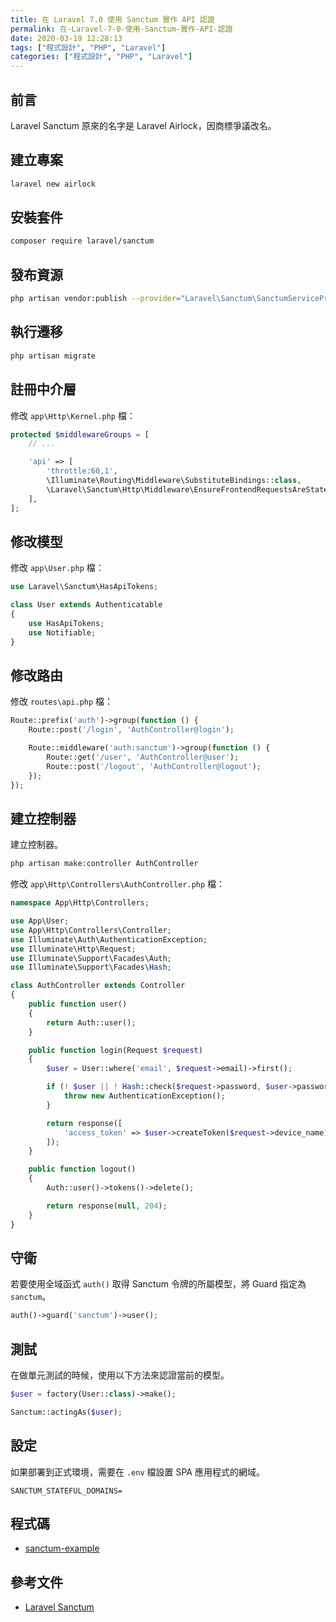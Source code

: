 ```yaml
---
title: 在 Laravel 7.0 使用 Sanctum 實作 API 認證
permalink: 在-Laravel-7-0-使用-Sanctum-實作-API-認證
date: 2020-03-19 12:28:13
tags: ["程式設計", "PHP", "Laravel"]
categories: ["程式設計", "PHP", "Laravel"]
---
```


## 前言

Laravel Sanctum 原來的名字是 Laravel Airlock，因商標爭議改名。

## 建立專案

```BASH
laravel new airlock
```

## 安裝套件

```BASH
composer require laravel/sanctum
```

## 發布資源

```BASH
php artisan vendor:publish --provider="Laravel\Sanctum\SanctumServiceProvider"
```

## 執行遷移

```BASH
php artisan migrate
```

## 註冊中介層

修改 `app\Http\Kernel.php` 檔：

```PHP
protected $middlewareGroups = [
    // ...

    'api' => [
        'throttle:60,1',
        \Illuminate\Routing\Middleware\SubstituteBindings::class,
        \Laravel\Sanctum\Http\Middleware\EnsureFrontendRequestsAreStateful::class,
    ],
];
```

## 修改模型

修改 `app\User.php` 檔：

```PHP
use Laravel\Sanctum\HasApiTokens;

class User extends Authenticatable
{
    use HasApiTokens;
    use Notifiable;
}
```

## 修改路由

修改 `routes\api.php` 檔：

```PHP
Route::prefix('auth')->group(function () {
    Route::post('/login', 'AuthController@login');

    Route::middleware('auth:sanctum')->group(function () {
        Route::get('/user', 'AuthController@user');
        Route::post('/logout', 'AuthController@logout');
    });
});
```

## 建立控制器

建立控制器。

```BASH
php artisan make:controller AuthController
```

修改 `app\Http\Controllers\AuthController.php` 檔：

```PHP
namespace App\Http\Controllers;

use App\User;
use App\Http\Controllers\Controller;
use Illuminate\Auth\AuthenticationException;
use Illuminate\Http\Request;
use Illuminate\Support\Facades\Auth;
use Illuminate\Support\Facades\Hash;

class AuthController extends Controller
{
    public function user()
    {
        return Auth::user();
    }

    public function login(Request $request)
    {
        $user = User::where('email', $request->email)->first();

        if (! $user || ! Hash::check($request->password, $user->password)) {
            throw new AuthenticationException();
        }

        return response([
            'access_token' => $user->createToken($request->device_name)->plainTextToken,
        ]);
    }

    public function logout()
    {
        Auth::user()->tokens()->delete();

        return response(null, 204);
    }
}
```

## 守衛

若要使用全域函式 `auth()` 取得 Sanctum 令牌的所屬模型，將 Guard 指定為 `sanctum`。

```PHP
auth()->guard('sanctum')->user();
```

## 測試

在做單元測試的時候，使用以下方法來認證當前的模型。

```PHP
$user = factory(User::class)->make();

Sanctum::actingAs($user);
```

## 設定

如果部署到正式環境，需要在 `.env` 檔設置 SPA 應用程式的網域。

```ENV
SANCTUM_STATEFUL_DOMAINS=
```

## 程式碼

- [sanctum-example](https://github.com/memochou1993/sanctum-example)

## 參考文件

- [Laravel Sanctum](https://laravel.com/docs/master/sanctum)
